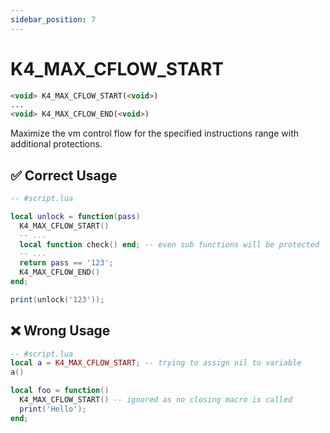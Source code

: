 ```yaml
---
sidebar_position: 7
---
```


# K4_MAX_CFLOW_START
```md
<void> K4_MAX_CFLOW_START(<void>)
...
<void> K4_MAX_CFLOW_END(<void>)
```

Maximize the vm control flow for the specified instructions range with additional protections.

## ✅ Correct Usage

```lua
-- #script.lua

local unlock = function(pass)
  K4_MAX_CFLOW_START()
  -- ...
  local function check() end; -- even sub functions will be protected
  -- ...
  return pass == '123';
  K4_MAX_CFLOW_END()
end;

print(unlock('123'));
```

## ❌ Wrong Usage

```lua
-- #script.lua
local a = K4_MAX_CFLOW_START; -- trying to assign nil to variable
a()

local foo = function()
  K4_MAX_CFLOW_START() -- ignored as no closing macro is called
  print('Hello');
end;
```